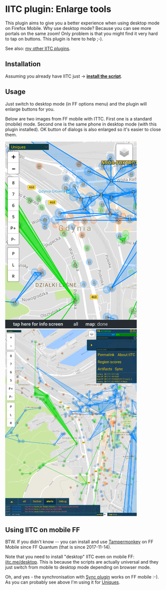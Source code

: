 # IITC plugin: Enlarge tools

This plugin aims to give you a better experience when using desktop mode on Firefox Mobile. Why use desktop mode? Because you can see more portals on the same zoom! Only problem is that you might find it very hard to tap on buttons. This plugin is here to help ;-).

See also: [my other IITC plugins](https://github.com/search?q=user%3AEccenux+iitc-plugin&type=Repositories).

Installation
------------

Assuming you already have IITC just &rarr; **[install the script](https://github.com/Eccenux/iitc-plugin-enlarge-tools/raw/master/enlarge-tools.user.js)**.

Usage
------------

Just switch to desktop mode (in FF options menu) and the plugin will enlarge buttons for you.

Below are two images from FF mobile with ITTC. First one is a standard (mobile) mode. Second one is the same phone in desktop mode (with this plugin installed). OK button of dialogs is also enlarged so it's easier to close them.

<a target="_blank" href="https://raw.githubusercontent.com/Eccenux/iitc-plugin-enlarge-tools/master/screen-mobile.png">
<img height="600" src="https://raw.githubusercontent.com/Eccenux/iitc-plugin-enlarge-tools/master/screen-mobile.png">
</a>
<a target="_blank" href="https://raw.githubusercontent.com/Eccenux/iitc-plugin-enlarge-tools/master/screen-mobile-desktop-xl.png">
<img height="600" src="https://raw.githubusercontent.com/Eccenux/iitc-plugin-enlarge-tools/master/screen-mobile-desktop-xl.png">
</a>

Using IITC on mobile FF
-----------------------

BTW. If you didn't know -- you can install and use [Tampermonkey](https://addons.mozilla.org/pl/firefox/addon/tampermonkey/) on FF Mobile since FF Quantum (that is since 2017-11-14).

Note that you need to install "desktop" IITC even on mobile FF: [iitc.me/desktop](https://iitc.me/desktop/). This is because the scripts are actually universal and they just switch from mobile to desktop mode depending on browser mode.

Oh, and yes - the synchronisation with [Sync plugin](https://iitc.me/desktop/#plugin-sync) works on FF mobile :-). As you can probably see above I'm using it for [Uniques](https://iitc.me/desktop/#plugin-uniques).
